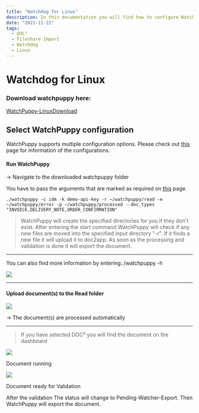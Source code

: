 ```yaml
---
title: "Watchdog for Linux"
description: In this documentation you will find how to configure Watchdog for Linux for easy Fileshare Import of your local documents to DOC².
date: "2021-11-22"
tags:
  - DOC²
  - Fileshare Import
  - Watchdog
  - Linux
---
```


# Watchdog for Linux

### Download watchpuppy here:

[WatchPuppy-Linux](blob:https://docs.cloudintegration.eu/e913a8f9-71ed-49dd-aab3-2c74dfbff5c7)[Download](blob:https://docs.cloudintegration.eu/e913a8f9-71ed-49dd-aab3-2c74dfbff5c7)

## Select WatchPuppy configuration

WatchPuppy supports multiple configuration options. Please check out [this](/doc2/doc2app/import/watchpuppy-configuration/) page for information of the configurations.

#### Run WatchPuppy

\-> Navigate to the downloaded watchpuppy folder

You have to pass the arguments that are marked as required on [this](/doc2/doc2app/import/watchpuppy-configuration/) page.

```
./watchpuppy -c idm -k demo-api-key -r ~/watchpuppy/read -e ~/watchpuppy/error -p ~/watchpuppy/processed --doc_types "INVOICE,DELIVERY_NOTE,ORDER_CONFIRMATION"
```

> WatchPuppy will create the specified directories for you if they don't exist. After entering the start command WatchPuppy will check if any new files are moved into the specified input directory "-r". If it finds a new file it will upload it to doc2app. As soon as the processing and validation is done it will export the document.

* * *

You can also find more information by entering:./watchpuppy -h

![](/_images/doc2/image.png)

* * *

#### Upload document(s) to the Read folder

![](/_images/doc2/Folder-Read.png)

\-> The document(s) are processed automatically

* * *

> If you have selected DOC² you will find the document on the dashboard

![](/_images/doc2/DOC2_Dashboard_1-1024x333.png)

Document running

![](/_images/doc2/DOC2_Dashboard_2-1024x343.png)

Document ready for Validation

After the validation The status will change to Pending-Watcher-Export. Then WatchPuppy will export the document.
